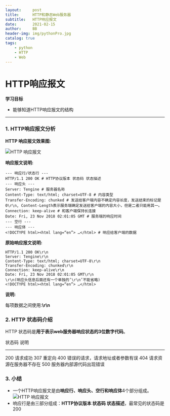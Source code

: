```yaml
---
layout:     post
title:      HTTP和静态Web服务器
subtitle:   HTTP响应报文
date:       2021-02-15
author:     BB
header-img: img/pythonPro.jpg
catalog: true
tags:
    - python
    - HTTP
    - Web
---
```

HTTP响应报文
============

**学习目标**

-   能够知道HTTP响应报文的结构

* * * * *

### 1. HTTP响应报文分析 

**HTTP 响应报文效果图:**

![HTTP 响应报文](https://www.hualigs.cn/image/60b60f99ddd47.jpg)

**响应报文说明:**

    --- 响应行/状态行 ---
    HTTP/1.1 200 OK # HTTP协议版本 状态码 状态描述
    --- 响应头 ---
    Server: Tengine # 服务器名称
    Content-Type: text/html; charset=UTF-8 # 内容类型
    Transfer-Encoding: chunked # 发送给客户端内容不确定内容长度，发送结束的标记是0\r\n, Content-Length表示服务端确定发送给客户端的内容大小，但是二者只能用其一。
    Connection: keep-alive # 和客户端保持长连接
    Date: Fri, 23 Nov 2018 02:01:05 GMT # 服务端的响应时间
    --- 空行 ---
    --- 响应体 ---
    <!DOCTYPE html><html lang=“en”> …</html> # 响应给客户端的数据

**原始响应报文说明:**

    HTTP/1.1 200 OK\r\n
    Server: Tengine\r\n
    Content-Type: text/html; charset=UTF-8\r\n
    Transfer-Encoding: chunked\r\n
    Connection: keep-alive\r\n
    Date: Fri, 23 Nov 2018 02:01:05 GMT\r\n
    \r\n(响应头信息后面还有一个单独的’\r\n’不能省略)
    <!DOCTYPE html><html lang=“en”> …</html>

**说明:**

每项数据之间使用:**\\r\\n**

### 2. HTTP 状态码介绍 

HTTP 状态码是**用于表示web服务器响应状态的3位数字代码**。

  状态码   说明
-------- ----------------------------------
  200      请求成功
  307      重定向
  400      错误的请求，请求地址或者参数有误
  404      请求资源在服务器不存在
  500      服务器内部源代码出现错误

### 3. 小结 

-   一个HTTP响应报文是由**响应行、响应头、空行和响应体**4个部分组成。
    ![HTTP 响应报文](https://www.hualigs.cn/image/60b60f995121c.jpg)
-   响应行是由三部分组成：**HTTP协议版本 状态码
    状态描述**，最常见的状态码是200

